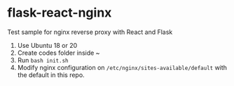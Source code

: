 # flask-react-nginx
Test sample for nginx reverse proxy with React and Flask

1. Use Ubuntu 18 or 20
2. Create codes folder inside ~
3. Run `bash init.sh`
4. Modify nginx configuration on `/etc/nginx/sites-available/default` with the default in this repo.
